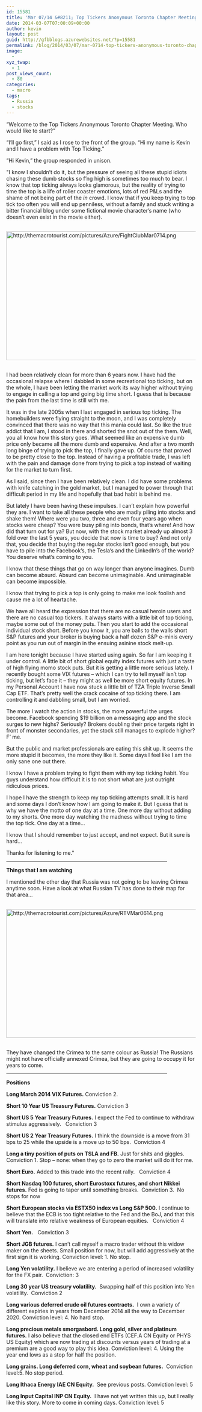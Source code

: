 ```yaml
---
id: 15581
title: 'Mar 07/14 &#8211; Top Tickers Anonymous Toronto Chapter Meeting'
date: 2014-03-07T07:00:09+00:00
author: kevin
layout: post
guid: http://gfbblogs.azurewebsites.net/?p=15581
permalink: /blog/2014/03/07/mar-0714-top-tickers-anonymous-toronto-chapter-meeting/
image:
  - 
xyz_twap:
  - 1
post_views_count:
  - 80
categories:
  - macro
tags:
  - Russia
  - stocks
---
```

&#8220;Welcome to the Top Tickers Anonymous Toronto Chapter Meeting. Who would like to start?&#8221;

&#8220;I&#8217;ll go first,&#8221; I said as I rose to the front of the group. &#8220;Hi my name is Kevin and I have a problem with Top Ticking.&#8221;

&#8220;Hi Kevin,&#8221; the group responded in unison.

"I know I shouldn&#8217;t do it, but the pressure of seeing all these stupid idiots chasing these dumb stocks so f&#8217;ng high is sometimes too much to bear. I know that top ticking always looks glamorous, but the reality of trying to time the top is a life of roller coaster emotions, lots of red P&Ls and the shame of not being part of the _in_ crowd. I know that if you keep trying to top tick too often you will end up penniless, without a family and stuck writing a bitter financial blog under some fictional movie character&#8217;s name (who doesn&#8217;t even exist in the movie either).


  <img src="http://themacrotourist.com/pictures/Azure/FightClubMar0714.png" style="margin:30px auto;display:block;" alt="http://themacrotourist.com/pictures/Azure/FightClubMar0714.png" width="600" height="342">

I had been relatively clean for more than 6 years now. I have had the occasional relapse where I dabbled in some recreational top ticking, but on the whole, I have been letting the market work its way higher without trying to engage in calling a top and going big time short. I guess that is because the pain from the last time is still with me.

It was in the late 2005s when I last engaged in serious top ticking. The homebuilders were flying straight to the moon, and I was completely convinced that there was no way that this mania could last. So like the true addict that I am, I stood in there and shorted the snot out of the them. Well, you all know how this story goes. What seemed like an expensive dumb price only became all the more dumb and expensive. And after a two month long binge of trying to pick the top, I finally gave up. Of course that proved to be pretty close to the top. Instead of having a profitable trade, I was left with the pain and damage done from trying to pick a top instead of waiting for the market to turn first.

As I said, since then I have been relatively clean. I did have some problems with knife catching in the gold market, but I managed to power through that difficult period in my life and hopefully that bad habit is behind me. 

But lately I have been having these impulses. I can&#8217;t explain how powerful they are. I want to take all these people who are madly piling into stocks and shake them! Where were you two, three and even four years ago when stocks were cheap? You were busy piling into bonds, that&#8217;s where! And how did that turn out for ya? But now, with the stock market already up almost 3 fold over the last 5 years, you decide that now is time to buy? And not only that, you decide that buying the regular stocks isn&#8217;t good enough, but you have to pile into the Facebook&#8217;s, the Tesla&#8217;s and the LinkedIn&#8217;s of the world? You deserve what&#8217;s coming to you.

I know that these things that go on way longer than anyone imagines. Dumb can become absurd. Absurd can become unimaginable. And unimaginable can become impossible. 

I know that trying to pick a top is only going to make me look foolish and cause me a lot of heartache.

We have all heard the expression that there are no casual heroin users and there are no casual top tickers. It always starts with a little bit of top ticking, maybe some out of the money puts. Then you start to add the occasional individual stock short. Before you know it, you are balls to the walls short S&P futures and your broker is buying back a half dozen S&P e-minis every point as you run out of margin in the ensuing asinine stock melt-up.

I am here tonight because I have started using again. So far I am keeping it under control. A little bit of short global equity index futures with just a taste of high flying momo stock puts. But it is getting a little more serious lately. I recently bought some VIX futures &#8211; which I can try to tell myself isn&#8217;t top ticking, but let&#8217;s face it &#8211; they might as well be more short equity futures. In my Personal Account I have now stuck a little bit of TZA Triple Inverse Small Cap ETF. That&#8217;s pretty well the crack cocaine of top ticking there. I am controlling it and dabbling small, but I am worried.

The more I watch the action in stocks, the more powerful the urges become. Facebook spending $19 billion on a messaging app and the stock surges to new highs? Seriously? Brokers doubling their price targets right in front of monster secondaries, yet the stock still manages to explode higher? F&#8217; me.

But the public and market professionals are eating this shit up. It seems the more stupid it becomes, the more they like it. Some days I feel like I am the only sane one out there. 

I know I have a problem trying to fight them with my top ticking habit. You guys understand how difficult it is to not short what are just outright ridiculous prices.

I hope I have the strength to keep my top ticking attempts small. It is hard and some days I don&#8217;t know how I am going to make it. But I guess that is why we have the motto of one day at a time. One more day without adding to my shorts. One more day watching the madness without trying to time the top tick. One day at a time&#8230;

I know that I should remember to just accept, and not expect. But it sure is hard&#8230;

Thanks for listening to me."

<hr size="2" width="85%" />

**Things that I am watching**

I mentioned the other day that Russia was not going to be leaving Crimea anytime soon. Have a look at what Russian TV has done to their map for that area&#8230;


  <img src="http://themacrotourist.com/pictures/Azure/RTVMar0614.png" style="margin:30px auto;display:block;" alt="http://themacrotourist.com/pictures/Azure/RTVMar0614.png" width="600" height="342">

They have changed the Crimea to the same colour as Russia! The Russians might not have officially annexed Crimea, but they are going to occupy it for years to come. 

<hr size="2" width="85%" />

**Positions**

**Long March 2014 VIX Futures.** Conviction 2. 

**Short 10 Year US Treasury Futures.** Conviction 3

**Short US 5 Year Treasury Futures.** I expect the Fed to continue to withdraw stimulus aggressively.   Conviction 3

**Short US 2 Year Treasury Futures.** I think the downside is a move from 31 bps to 25 while the upside is a move up to 50 bps.  Conviction 4

**Long a tiny position of puts on TSLA and FB.** Just for shits and giggles. Conviction 1. Stop &#8211; none: when they go to zero the market will do it for me.

**Short Euro.** Added to this trade into the recent rally.   Conviction 4

**Short Nasdaq 100 futures, short Eurostoxx futures, and short Nikkei futures.** Fed is going to taper until something breaks.  Conviction 3.  No stops for now

**Short European stocks via ESTX50 index vs Long S&P 500.** I continue to believe that the ECB is too tight relative to the Fed and the BoJ, and that this will translate into relative weakness of European equities.   Conviction 4

**Short Yen.**   Conviction 3

**Short JGB futures.** I can&#8217;t call myself a macro trader without this widow maker on the sheets. Small position for now, but will add aggressively at the first sign it is working. Conviction level: 1. No stop.

**Long Yen volatility.** I believe we are entering a period of increased volatility for the FX pair.  Conviction: 3

**Long 30 year US treasury volatility.**  Swapping half of this position into Yen volatility.  Conviction 2

**Long various deferred crude oil futures contracts.**  I own a variety of different expiries in years from December 2014 all the way to December 2020. Conviction level: 4. No hard stop.

**Long precious metals smorgasbord. Long gold, silver and platinum futures.** I also believe that the closed end ETFs (CEF.A CN Equity or PHYS US Equity) which are now trading at discounts versus years of trading at a premium are a good way to play this idea. Conviction level: 4. Using the year end lows as a stop for half the position.

**Long grains. Long deferred corn, wheat and soybean futures.**  Conviction level:5. No stop period.

**Long Ithaca Energy IAE CN Equity.**  See previous posts. Conviction level: 5

**Long Input Capital INP CN Equity.**  I have not yet written this up, but I really like this story. More to come in coming days. Conviction level: 5

&nbsp;